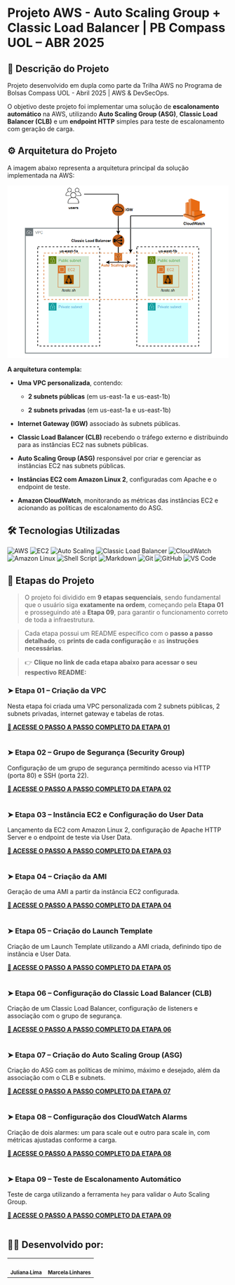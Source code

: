 # Projeto AWS - Auto Scaling Group + Classic Load Balancer | PB Compass UOL – ABR 2025

## 📝 Descrição do Projeto

Projeto desenvolvido em dupla como parte da Trilha AWS no Programa de Bolsas Compass UOL - Abril 2025 | AWS & DevSecOps.

O objetivo deste projeto foi implementar uma solução de **escalonamento automático** na AWS, utilizando **Auto Scaling Group (ASG)**, **Classic Load Balancer (CLB)** e um **endpoint HTTP** simples para teste de escalonamento com geração de carga.

## ⚙️ Arquitetura do Projeto

A imagem abaixo representa a arquitetura principal da solução implementada na AWS:

![Diagrama da Arquitetura](img/01-arquitetura-projeto.png)

**A arquitetura contempla:**

- **Uma VPC personalizada**, contendo:

  - **2 subnets públicas** (em us-east-1a e us-east-1b)

  - **2 subnets privadas** (em us-east-1a e us-east-1b)

- **Internet Gateway (IGW)** associado às subnets públicas.

- **Classic Load Balancer (CLB)** recebendo o tráfego externo e distribuindo para as instâncias EC2 nas subnets públicas.

- **Auto Scaling Group (ASG)** responsável por criar e gerenciar as instâncias EC2 nas subnets públicas.

- **Instâncias EC2 com Amazon Linux 2**, configuradas com Apache e o endpoint de teste.

- **Amazon CloudWatch**, monitorando as métricas das instâncias EC2 e acionando as políticas de escalonamento do ASG.

## 🛠️ Tecnologias Utilizadas

![AWS](https://img.shields.io/badge/AWS-232F3E?style=for-the-badge&logo=amazonaws&logoColor=white)
![EC2](https://img.shields.io/badge/Amazon%20EC2-FF6F00?style=for-the-badge&logo=amazonaws&logoColor=white)
![Auto Scaling](https://img.shields.io/badge/Auto%20Scaling-0052CC?style=for-the-badge&logo=amazonaws&logoColor=white)
![Classic Load Balancer](https://img.shields.io/badge/Classic%20Load%20Balancer-6DB33F?style=for-the-badge&logo=amazonaws&logoColor=white)
![CloudWatch](https://img.shields.io/badge/CloudWatch-FF9900?style=for-the-badge&logo=amazonaws&logoColor=white)
![Amazon Linux](https://img.shields.io/badge/Amazon%20Linux%202-232F3E?style=for-the-badge&logo=linux&logoColor=white)
![Shell Script](https://img.shields.io/badge/Shell%20Script-4EAA25?style=for-the-badge&logo=gnu-bash&logoColor=white)
![Markdown](https://img.shields.io/badge/Markdown-000000?style=for-the-badge&logo=markdown&logoColor=white)
![Git](https://img.shields.io/badge/Git-F05032?style=for-the-badge&logo=git&logoColor=white)
![GitHub](https://img.shields.io/badge/GitHub-181717?style=for-the-badge&logo=github&logoColor=white)
![VS Code](https://img.shields.io/badge/VS%20Code-007ACC?style=for-the-badge&logo=visual-studio-code&logoColor=white)


## 🔽 Etapas do Projeto

>O projeto foi dividido em **9 etapas sequenciais**, sendo fundamental que o usuário siga **exatamente na ordem**, começando pela **Etapa 01** e prosseguindo até a **Etapa 09**, para garantir o funcionamento correto de toda a infraestrutura.

>Cada etapa possui um README específico com o **passo a passo detalhado**, os **prints de cada configuração** e as **instruções necessárias**.

>👉 **Clique no link de cada etapa abaixo para acessar o seu respectivo README:**

### ➤ Etapa 01 – Criação da VPC

Nesta etapa foi criada uma VPC personalizada com 2 subnets públicas, 2 subnets privadas, internet gateway e tabelas de rotas.

**[🔗 ACESSE O PASSO A PASSO COMPLETO DA ETAPA 01](etapa-01-criacao-vpc.md)**<br><br>


### ➤ Etapa 02 – Grupo de Segurança (Security Group)

Configuração de um grupo de segurança permitindo acesso via HTTP (porta 80) e SSH (porta 22).

**[🔗 ACESSE O PASSO A PASSO COMPLETO DA ETAPA 02](etapa-02-grupo-seguranca.md)**<br><br>


### ➤ Etapa 03 – Instância EC2 e Configuração do User Data

Lançamento da EC2 com Amazon Linux 2, configuração de Apache HTTP Server e o endpoint de teste via User Data.

**[🔗 ACESSE O PASSO A PASSO COMPLETO DA ETAPA 03](etapa-03-ec2-userdata.md)**<br><br>

### ➤ Etapa 04 – Criação da AMI

Geração de uma AMI a partir da instância EC2 configurada.

**[🔗 ACESSE O PASSO A PASSO COMPLETO DA ETAPA 04](etapa-04-criacao-ami.md)**<br><br>

### ➤ Etapa 05 – Criação do Launch Template

Criação de um Launch Template utilizando a AMI criada, definindo tipo de instância e User Data.

**[🔗 ACESSE O PASSO A PASSO COMPLETO DA ETAPA 05](etapa-05-launch-template.md)**<br><br>

### ➤ Etapa 06 – Configuração do Classic Load Balancer (CLB)

Criação de um Classic Load Balancer, configuração de listeners e associação com o grupo de segurança.

**[🔗 ACESSE O PASSO A PASSO COMPLETO DA ETAPA 06](etapa-06-clb.md)**<br><br>

### ➤ Etapa 07 – Criação do Auto Scaling Group (ASG)

Criação do ASG com as políticas de mínimo, máximo e desejado, além da associação com o CLB e subnets.

**[🔗 ACESSE O PASSO A PASSO COMPLETO DA ETAPA 07](etapa-07-asg.md)**<br><br>

### ➤ Etapa 08 – Configuração dos CloudWatch Alarms

Criação de dois alarmes: um para scale out e outro para scale in, com métricas ajustadas conforme a carga.

**[🔗 ACESSE O PASSO A PASSO COMPLETO DA ETAPA 08](etapa-08-cloudwatch-alarms.md)**<br><br>

### ➤ Etapa 09 – Teste de Escalonamento Automático

Teste de carga utilizando a ferramenta `hey` para validar o Auto Scaling Group.

**[🔗 ACESSE O PASSO A PASSO COMPLETO DA ETAPA 09](etapa-09-teste-escalonamento.md)**<br><br>


## 👩‍💻 Desenvolvido por:

<table>
  <tr>
    <td align="center"><a href="https://github.com/JuhLima89"><img src="https://avatars.githubusercontent.com/u/182643224?v=4" width="50px;" alt=""/><br /><sub><b>Juliana Lima</b></sub></a><br /></td>

  <td align="center"><a href="https://github.com/MarcelaLinhares"><img src="https://avatars.githubusercontent.com/u/141354578?v=4" width="50px;" alt=""/><br /><sub><b>Marcela Linhares</b></sub></a><br /></td>